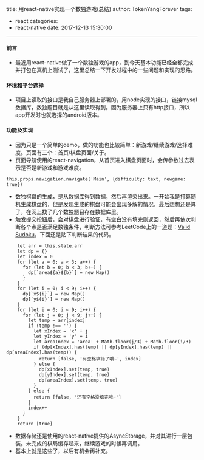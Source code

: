 title: 用react-native实现一个数独游戏(总结)
author: TokenYangForever
tags:
  - react
categories:
  - react-native
date: 2017-12-13 15:30:00
---
#### 前言
* 最近用react-native做了一个数独游戏的app，到今天基本功能已经全都完成并打包在真机上测试了，这里总结一下开发过程中的一些问题和实现的思路。
#### 环境和平台选择
* 项目上读取的接口是我自己服务器上部署的，用node实现的接口，链接mysql数据库，数独题目就是从这里读取得到。因为服务器上只有http接口，所以app开发时也就选择的android版本。
#### 功能及实现
* 因为只是一个简单的demo，做的功能也比较简单：新游戏/继续游戏/选择难度。页面有三个：首页/棋盘页面/关于。
* 页面导航使用的react-navigation，从首页进入棋盘页面时，会传参数过去表示是否是新游戏和游戏难度。
```
this.props.navigation.navigate('Main', {difficulty: text, newgame: true})
```
* 数独棋盘的生成，是从数据库得到数据，然后再渲染出来。一开始我是打算随机生成棋盘的，但是发现生成的棋盘可能会出现多解的情况，最后想想还是算了，在网上找了几个数独题目存在数据库里。
* 触发提交按钮后，会对棋盘进行验证，有空白没有填完则返回，然后再依次判断各个点是否满足数独条件，判断方法可参考LeetCode上的一道题：[Valid Sudoku](https://leetcode.com/problems/valid-sudoku/description/)，下面还是贴下判断结果的代码。
```
    let arr = this.state.arr
    let dp = {}
    let index = 0
    for (let a = 0; a < 3; a++) {
      for (let b = 0; b < 3; b++) {
        dp[`area${a}${b}`] = new Map()
      }
    }
    for (let i = 0; i < 9; i++) {
      dp[`x${i}`] = new Map()
      dp[`y${i}`] = new Map()
    }
    for (let i = 0; i < 9; i++) {
      for (let j = 0; j < 9; j++) {
        let temp = arr[index]
        if (temp !== '') {
          let xIndex = 'x' + j
          let yIndex = 'y' + i
          let areaIndex = 'area' + Math.floor(j/3) + Math.floor(i/3)
          if (dp[xIndex].has(temp) || dp[yIndex].has(temp) || dp[areaIndex].has(temp)) {
            return [false, '有空格填错了哦~', index]
          } else {
            dp[xIndex].set(temp, true)
            dp[yIndex].set(temp, true)
            dp[areaIndex].set(temp, true)
          }
        } else {
          return [false, '还有空格没填完哦~']
        }
        index++
      }
    }
    return [true]
```
* 数据存储还是使用的react-native提供的AsyncStorage，并对其进行一层包装。未完成的棋局缓存起来，继续游戏的时候再调用。
* 基本上就是这些了，以后有机会再补充。